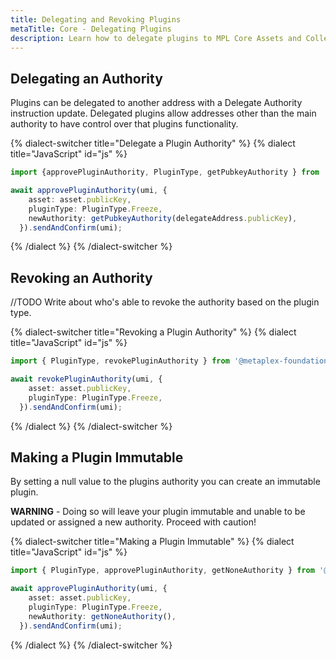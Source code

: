 ```yaml
---
title: Delegating and Revoking Plugins
metaTitle: Core - Delegating Plugins
description: Learn how to delegate plugins to MPL Core Assets and Collections
---
```


## Delegating an Authority

Plugins can be delegated to another address with a Delegate Authority instruction update. Delegated plugins allow addresses other than the main authority to have control over that plugins functionality.

{% dialect-switcher title="Delegate a Plugin Authority" %}
{% dialect title="JavaScript" id="js" %}

```ts
import {approvePluginAuthority, PluginType, getPubkeyAuthority } from '@metaplex-foundation/mpl-core'

await approvePluginAuthority(umi, {
    asset: asset.publicKey,
    pluginType: PluginType.Freeze,
    newAuthority: getPubkeyAuthority(delegateAddress.publicKey),
  }).sendAndConfirm(umi);
```

{% /dialect %}
{% /dialect-switcher %}

## Revoking an Authority

//TODO
Write about who's able to revoke the authority based on the plugin type.

{% dialect-switcher title="Revoking a Plugin Authority" %}
{% dialect title="JavaScript" id="js" %}

```ts
import { PluginType, revokePluginAuthority } from '@metaplex-foundation/mpl-core'

await revokePluginAuthority(umi, {
    asset: asset.publicKey,
    pluginType: PluginType.Freeze,
  }).sendAndConfirm(umi);
```

{% /dialect %}
{% /dialect-switcher %}

## Making a Plugin Immutable

By setting a null value to the plugins authority you can create an immutable plugin.

**WARNING** - Doing so will leave your plugin immutable and unable to be updated or assigned a new authority. Proceed with caution!

{% dialect-switcher title="Making a Plugin Immutable" %}
{% dialect title="JavaScript" id="js" %}

```ts
import { PluginType, approvePluginAuthority, getNoneAuthority } from '@metaplex-foundation/mpl-core'

await approvePluginAuthority(umi, {
    asset: asset.publicKey,
    pluginType: PluginType.Freeze,
    newAuthority: getNoneAuthority(),
  }).sendAndConfirm(umi);
```

{% /dialect %}
{% /dialect-switcher %}

